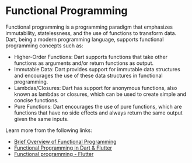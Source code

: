 # Functional Programming

Functional programming is a programming paradigm that emphasizes immutability, statelessness, and the use of functions to transform data. Dart, being a modern programming language, supports functional programming concepts such as:

- Higher-Order Functions: Dart supports functions that take other functions as arguments and/or return functions as output.
- Immutable Data: Dart provides support for immutable data structures and encourages the use of these data structures in functional programming.
- Lambdas/Closures: Dart has support for anonymous functions, also known as lambdas or closures, which can be used to create simple and concise functions.
- Pure Functions: Dart encourages the use of pure functions, which are functions that have no side effects and always return the same output given the same inputs.

Learn more from the following links:

- [Brief Overview of Functional Programming](https://buildflutter.com/functional-programming-with-flutter/)
- [Functional Programming in Dart & Flutter](https://yogi-6.medium.com/list/functional-programming-in-dart-flutter-2f3ac9d7fa39)
- [Functional programming - Flutter](https://docs.flutter.dev/resources/faq)

